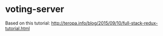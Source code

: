 # voting-server

Based on this tutorial: http://teropa.info/blog/2015/09/10/full-stack-redux-tutorial.html
